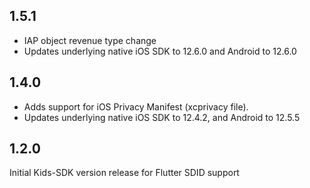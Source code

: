 ## 1.5.1
- IAP object revenue type change
- Updates underlying native iOS SDK to 12.6.0 and Android to 12.6.0

## 1.4.0
- Adds support for iOS Privacy Manifest (xcprivacy file).
- Updates underlying native iOS SDK to 12.4.2, and Android to 12.5.5

## 1.2.0
Initial Kids-SDK version release for Flutter
SDID support
